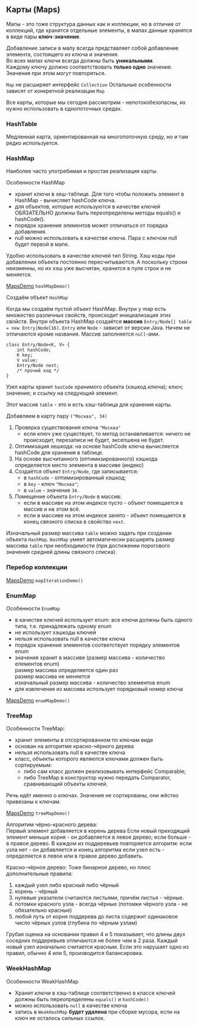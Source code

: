 ## Карты (Maps)

Мапы - это тоже структура данных как и коллекции, но в отличие от коллекций, где хранятся отдельные элементы, в мапах 
данные хранятся в виде пары **ключ**-**значение**.

Добавление записи в мапу всегда представляет собой добавление элемента, состоящего из ключа и значения.  
Во всех мапах ключи всегда должны быть **уникальными**.   
Каждому ключу должно соответствовать **только одно** значение.
Значения при этом *могут* повторяться.

`Map` не расширяет интерфейс `Collection`
Остальные особенности зависят от конкретной реализации `Map`

Все карты, которые мы сегодня рассмотрим - непотокобезопасны, их нужно использовать в однопоточных средах.

### HashTable 

Медленная карта, ориентированная на многопоточную среду, но и там редко используется.

### HashMap

Наиболее часто употребимая и простая реализация карты.

Особенности HashMap

- хранит ключи в хеш-таблице. Для того чтобы положить элемент в HashMap - вычисляет hashCode ключа.
- для объектов, которые используются в качестве ключей ОБЯЗАТЕЛЬНО должны быть переопределены методы
    equals() и hashCode().
- порядок хранения элементов может отличаться от порядка добавления.
- null можно использовать в качестве ключа. Пара с ключом null будет первой в мапе.

Удобно использовать в качестве ключей тип String. Хэш коды при добавлении объекта постоянно пересчитываются.
А поскольку строки неизменны, но их хэш уже высчитан, хранится в пуле строк и не меняется.

[MapsDemo](MapsDemo.java)
`hashMapDemo()`

Создаём объект `HashMap`

Когда мы создаём пустой объект HashMap.
Внутри у map есть множество различных свойств, происходит инициализация этих свойств.
Внутри объекта HashMap создаётся **массив** `Entry/Node[] table = new Entry|Node[16]`.
`Entry` или `Node` - зависит от версии Java. Ничем не отличаются кроме названия.
Массив заполняется `null`-ами.

    class Entry/Node<K, V> {
        int hashCode;
        K key;
        V value;
        Entry/Node next;
        /* прочий код */
    }

Узел карты хранит `hasCode` хранимого объекта (хэшкод ключа); ключ; значение; и ссылку на следующий элемент.

Этот массив `table` - это и есть хэш-таблица для хранения карты.

Добавляем в карту пару `("Москва", 34)`
1. Проверка существования ключа `"Москва"`
    - если ключ уже существует, то метод останавливается: ничего не происходит, перезаписи не будет, эксепшена не будет.
2. Оптимизация хешкода: на основе hashCode ключа вычисляется hashCode для хранения в таблице. 
3. На основе высчитанного (оптимизированного) хэшкода определяется место элемента в массиве (индекс)
4. Создаётся объект `Entry/Node`, где записывается: 
    - в `hashCode` - оптимизированный хэшкод;
    - в `key` - ключ `"Москва"`;
    - в `value` - значение `34`.
5. Помещение объекта `Entry/Node` в массив:
    - если в массиве на этом индексе пусто - объект помещается в массив и на этом всё.
    - если в массиве на этом индексе занято - объект помещается в конец связного списка в свойство `next`.

Изначальный размер массива `table` можно задать при создании объекта `HashMap`.
`HashMap` умеет автоматически расширять размер массива `table` при необходимости (при достижении порогового значения 
средней длины связного списка).

### Перебор коллекции

[MapsDemo](MapsDemo.java)
`mapIterationDemo()`

### EnumMap

Особенности `EnumMap`
- в качестве ключей использует enum: все ключи должны быть одного типа, т.е. принадлежать одному enum 
- не использует хэшкоды ключей
- нельзя использовать null в качестве ключа
- порядок хранения элементов соответствует порядку элементов enum
- значения хранит в массиве (размер массива - количество елементов enum)  
    размер массива определяется один раз  
    размер массива не меняется  
    изначальный размер массива - количество элементов enum  
- для извлечения из массива использует порядковый номер ключа

[MapsDemo](MapsDemo.java)
`enumMapDemo()`

### TreeMap

Особенности TreeMap:
- хранит элементы в отсортированном по ключам виде
- основан на алгоритме красно-чёрного дерева
- нельзя использовать null в качестве ключа
- класс, объекты которого являются ключами должен быть сортируемым:
    - либо сам класс должен реализовывать интерфейс Comparable;
    - либо TreeMap в конструктор нужно передать Comparator, сравнивающий объекты ключей.  

Речь идёт именно о ключах. Значения не сортированы, они жёстко привязаны к ключам.

[MapsDemo](MapsDemo.java)
`treeMapDemo()`

Алгоритим чёрно-красного дерева:  
Первый элемент добавляется в корень дерева
Если новый приходящий элемент меньше корня - он добавляется в левое дерево; если больше - в правое дерево.
В каждом из поддеревьев повторяется алгоритм:
    если узла нет - он добавляется и конец алгоритма
    если узел есть - определяется в левое или в правое дерево добавить.
    
Красно-чёрное дерево:
Тоже бинарное дерево, но плюс дополнительные правила:
1. каждый узел либо красный либо чёрный
1. корень - чёрный
1. нулевые указатели считаются листьями, причём листья - чёрные.
1. потомки красного узла - всегда чёрные (потомки чёрного узла - не обязательно красные)
1. любой путь от корня поддерева до листа содержит одинаковое число чёрных узлов (глубина по чёрным узлам)

Грубая оценка на основании правил 4 и 5 показывает, что длины двух соседних поддеревьев отличаются не более чем в 2 
раза.
Каждый новый узел изначально считается красным. Если это нарушает одно из правил, обычно 4 или 5, производится 
балансировка.

### WeekHashMap

Особенности WeakHashMap
- Хранит ключи в хэш-таблице
    соответственно в классе ключей должны быть переопределены `equals()` и `hashCode()`
- можно использовать `null` в качестве ключа
- запись в `WeakHashMap` **будет удалена** при сборке мусора, если на ключ не осталось сильных ссылок.